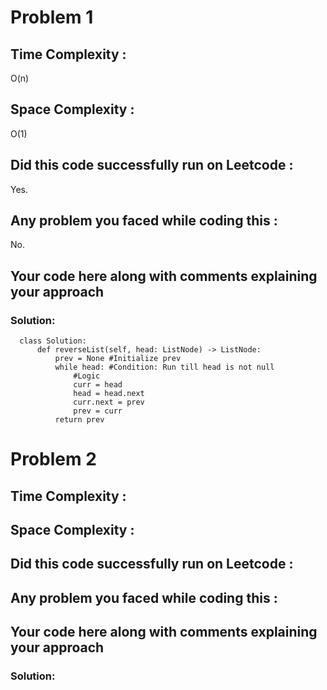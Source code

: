 # Problem 1
## Time Complexity :
O(n)

## Space Complexity :
O(1)

## Did this code successfully run on Leetcode :
Yes.
## Any problem you faced while coding this :
No. 

## Your code here along with comments explaining your approach
### Solution:
      class Solution:
          def reverseList(self, head: ListNode) -> ListNode:
              prev = None #Initialize prev
              while head: #Condition: Run till head is not null
                  #Logic
                  curr = head
                  head = head.next
                  curr.next = prev
                  prev = curr
              return prev
              

# Problem 2
## Time Complexity :


## Space Complexity :


## Did this code successfully run on Leetcode :

## Any problem you faced while coding this :


## Your code here along with comments explaining your approach
### Solution:
